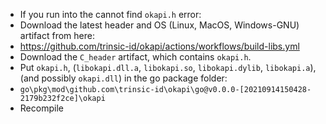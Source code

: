 * If you run into the cannot find `okapi.h` error:
* Download the latest header and OS (Linux, MacOS, Windows-GNU) artifact from here:
 * https://github.com/trinsic-id/okapi/actions/workflows/build-libs.yml
* Download the `C_header` artifact, which contains `okapi.h`.
* Put `okapi.h`, (`libokapi.dll.a`, `libokapi.so`, `libokapi.dylib`, `libokapi.a`), (and possibly `okapi.dll`) in the go package folder:
 * `go\pkg\mod\github.com\trinsic-id\okapi\go@v0.0.0-[20210914150428-2179b232f2ce]\okapi`
* Recompile

